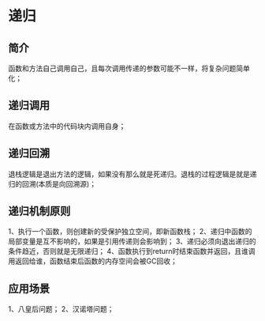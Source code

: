 # 递归

## 简介
函数和方法自己调用自己，且每次调用传递的参数可能不一样，将复杂问题简单化；

## 递归调用
在函数或方法中的代码块内调用自身；

## 递归回溯
退栈逻辑是退出方法的逻辑，如果没有那么就是死递归。退栈的过程逻辑是就是递归的回溯(本质是向回溯源)；

## 递归机制原则
1、执行一个函数，则创建新的受保护独立空间，即新函数栈；
2、递归中函数的局部变量是互不影响的，如果是引用传递则会影响到；
3、递归必须向退出递归的条件趋近，否则就是无限递归；
4、函数执行到return时结束函数并返回，且谁调用返回给谁，函数结束后函数的内存空间会被GC回收；

## 应用场景
1、八皇后问题；
2、汉诺塔问题；
